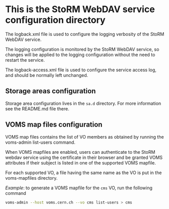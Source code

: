 # This is the StoRM WebDAV service configuration directory

The logback.xml file is used to configure the logging verbosity of the StoRM
WebDAV service.

The logging configuration is monitored by the StoRM WebDAV service, so changes
will be applied to the logging configuration without the need to restart the
service.

The logback-access.xml file is used to configure the service access log, and
should be normally left unchanged.

## Storage areas configuration
Storage area configuration lives in the `sa.d` directory.
For more information see the README.md file there.

## VOMS map files configuration
VOMS map files contains the list of VO members as obtained by running the
voms-admin list-users command.

When VOMS mapfiles are enabled, users can authenticate to the StoRM webdav
service using the certificate in their browser and be granted VOMS attributes
if their subject is listed in one of the supported VOMS mapfile.

For each supported VO, a file having the same name as the VO is put in the
voms-mapfiles directory.

*Example*: to generate a VOMS mapfile for the `cms` VO, run the following
command

```bash
voms-admin --host voms.cern.ch --vo cms list-users > cms
```
